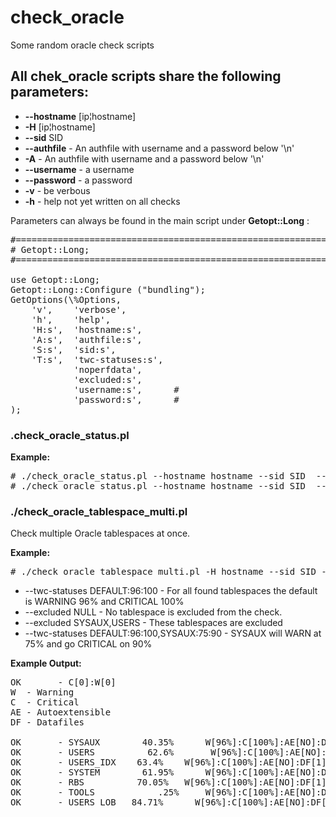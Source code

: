 # check_oracle
Some random oracle check scripts

## All chek_oracle scripts share the following parameters:

- **--hostname**  [ip¦hostname]
- **-H** [ip¦hostname]
- **--sid** SID 
- **--authfile** - An authfile with username and a password below '\n'
- **-A** - An authfile with username and a password below '\n'
- **--username** - a username
- **--password** - a password
- **-v** - be verbous
- **-h** - help not yet written on all checks

Parameters can always be found in the main script under **Getopt::Long** :

<pre>
#===============================================================================
# Getopt::Long;
#===============================================================================

use Getopt::Long;
Getopt::Long::Configure ("bundling");
GetOptions(\%Options,
    'v',    'verbose',
    'h',    'help',
    'H:s',  'hostname:s',
    'A:s',  'authfile:s',
    'S:s',  'sid:s',
    'T:s',  'twc-statuses:s',
            'noperfdata',
            'excluded:s',
            'username:s',      #
            'password:s',      #
);
</pre>



### .check_oracle_status.pl

**Example:**

<pre>
# ./check_oracle_status.pl --hostname hostname --sid SID  --authfile ../auth.file
# ./check_oracle_status.pl --hostname hostname --sid SID  --username username --password password
</pre>

### ./check_oracle_tablespace_multi.pl

Check multiple Oracle tablespaces at once.

**Example:**

<pre>
# ./check_oracle_tablespace_multi.pl -H hostname --sid SID --twc-statuses DEFAULT:96:100  -A /etc/icinga2/auth/hostname.auth --excluded NULL
</pre>

- --twc-statuses DEFAULT:96:100 - For all found tablespaces the default is WARNING 96% and CRITICAL 100%
- --excluded NULL - No tablespace is excluded from the check.
- --excluded SYSAUX,USERS - These tablespaces are excluded
- --twc-statuses DEFAULT:96:100,SYSAUX:75:90 - SYSAUX will WARN at 75% and go CRITICAL on 90%


**Example Output:**

<pre>
OK       - C​[0]​:W​[0]
W  - Warning
C  - Critical
AE - Autoextensible
DF - Datafiles

OK       - SYSAUX 	     40.35% 	 W​[96%]​:C​[100%]​:AE​[NO]​:DF​[1] 
OK       - USERS 	      62.6% 	  W​[96%]​:C​[100%]​:AE​[NO]​:DF​[1] 
OK       - USERS_​IDX 	 63.4% 	  W​[96%]​:C​[100%]​:AE​[NO]​:DF​[1] 
OK       - SYSTEM 	     61.95% 	 W​[96%]​:C​[100%]​:AE​[NO]​:DF​[1] 
OK       - RBS 	        70.05% 	 W​[96%]​:C​[100%]​:AE​[NO]​:DF​[1] 
OK       - TOOLS 	        .25% 	 W​[96%]​:C​[100%]​:AE​[NO]​:DF​[1] 
OK       - USERS_​LOB 	84.​71% 	 W​[96%]​:C​[100%]​:AE​[NO]​:DF​[2]
</pre>



